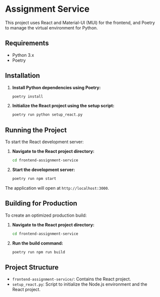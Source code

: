 # Assignment Service

This project uses React and Material-UI (MUI) for the frontend, and Poetry to manage the virtual environment for Python.

## Requirements

- Python 3.x
- Poetry

## Installation

1. **Install Python dependencies using Poetry:**
    ```bash
    poetry install
    ```

2. **Initialize the React project using the setup script:**
    ```bash
    poetry run python setup_react.py
    ```

## Running the Project

To start the React development server:

1. **Navigate to the React project directory:**
    ```bash
    cd frontend-assignment-service
    ```

2. **Start the development server:**
    ```bash
    poetry run npm start
    ```

The application will open at `http://localhost:3000`.

## Building for Production

To create an optimized production build:

1. **Navigate to the React project directory:**
    ```bash
    cd frontend-assignment-service
    ```

2. **Run the build command:**
    ```bash
    poetry run npm run build
    ```

## Project Structure

- `frontend-assignment-service/`: Contains the React project.
- `setup_react.py`: Script to initialize the Node.js environment and the React project.